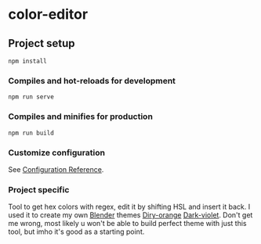 # color-editor

## Project setup

```
npm install
```

### Compiles and hot-reloads for development

```
npm run serve
```

### Compiles and minifies for production

```
npm run build
```

### Customize configuration

See [Configuration Reference](https://cli.vuejs.org/config/).

### Project specific

Tool to get hex colors with regex, edit it by shifting HSL and insert it back.
I used it to create my own [Blender](https://www.blender.org/) themes [Diry-orange](https://github.com/NewPirateOfUASeas/Dirty-orange-blender-theme) [Dark-violet](https://github.com/NewPirateOfUASeas/Dark-violet-blender-theme). Don't get me wrong, most likely u won't be able to build perfect theme with just this tool, but imho it's good as a starting point.